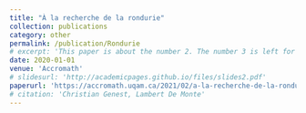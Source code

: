 ```yaml
---
title: "À la recherche de la rondurie"
collection: publications
category: other
permalink: /publication/Rondurie
# excerpt: 'This paper is about the number 2. The number 3 is left for future work.'
date: 2020-01-01
venue: 'Accromath'
# slidesurl: 'http://academicpages.github.io/files/slides2.pdf'
paperurl: 'https://accromath.uqam.ca/2021/02/a-la-recherche-de-la-rondurie/'
# citation: 'Christian Genest, Lambert De Monte'
---
```


<!-- The contents above will be part of a list of publications, if the user clicks the link for the publication than the contents of section will be rendered as a full page, allowing you to provide more information about the paper for the reader. When publications are displayed as a single page, the contents of the above "citation" field will automatically be included below this section in a smaller font. -->